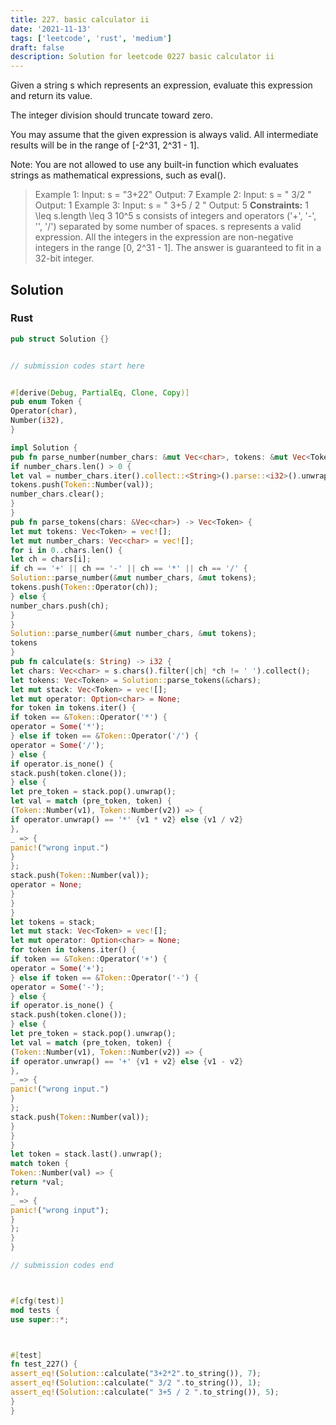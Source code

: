 ```yaml
---
title: 227. basic calculator ii
date: '2021-11-13'
tags: ['leetcode', 'rust', 'medium']
draft: false
description: Solution for leetcode 0227 basic calculator ii
---
```




Given a string s which represents an expression, evaluate this expression and return its value.

The integer division should truncate toward zero.

You may assume that the given expression is always valid. All intermediate results will be in the range of [-2^31, 2^31 - 1].

Note: You are not allowed to use any built-in function which evaluates strings as mathematical expressions, such as eval().



>   Example 1:
>   Input: s <TeX>=</TeX> "3+22"
>   Output: 7
>   Example 2:
>   Input: s <TeX>=</TeX> " 3/2 "
>   Output: 1
>   Example 3:
>   Input: s <TeX>=</TeX> " 3+5 / 2 "
>   Output: 5
**Constraints:**
>   	1 <TeX>\leq</TeX> s.length <TeX>\leq</TeX> 3  10^5
>   	s consists of integers and operators ('+', '-', '', '/') separated by some number of spaces.
>   	s represents a valid expression.
>   	All the integers in the expression are non-negative integers in the range [0, 2^31 - 1].
>   	The answer is guaranteed to fit in a 32-bit integer.


## Solution


### Rust
```rust
pub struct Solution {}


// submission codes start here


#[derive(Debug, PartialEq, Clone, Copy)]
pub enum Token {
Operator(char),
Number(i32),
}

impl Solution {
pub fn parse_number(number_chars: &mut Vec<char>, tokens: &mut Vec<Token>) {
if number_chars.len() > 0 {
let val = number_chars.iter().collect::<String>().parse::<i32>().unwrap();
tokens.push(Token::Number(val));
number_chars.clear();
}
}
pub fn parse_tokens(chars: &Vec<char>) -> Vec<Token> {
let mut tokens: Vec<Token> = vec![];
let mut number_chars: Vec<char> = vec![];
for i in 0..chars.len() {
let ch = chars[i];
if ch == '+' || ch == '-' || ch == '*' || ch == '/' {
Solution::parse_number(&mut number_chars, &mut tokens);
tokens.push(Token::Operator(ch));
} else {
number_chars.push(ch);
}
}
Solution::parse_number(&mut number_chars, &mut tokens);
tokens
}
pub fn calculate(s: String) -> i32 {
let chars: Vec<char> = s.chars().filter(|ch| *ch != ' ').collect();
let tokens: Vec<Token> = Solution::parse_tokens(&chars);
let mut stack: Vec<Token> = vec![];
let mut operator: Option<char> = None;
for token in tokens.iter() {
if token == &Token::Operator('*') {
operator = Some('*');
} else if token == &Token::Operator('/') {
operator = Some('/');
} else {
if operator.is_none() {
stack.push(token.clone());
} else {
let pre_token = stack.pop().unwrap();
let val = match (pre_token, token) {
(Token::Number(v1), Token::Number(v2)) => {
if operator.unwrap() == '*' {v1 * v2} else {v1 / v2}
},
_ => {
panic!("wrong input.")
}
};
stack.push(Token::Number(val));
operator = None;
}
}
}
let tokens = stack;
let mut stack: Vec<Token> = vec![];
let mut operator: Option<char> = None;
for token in tokens.iter() {
if token == &Token::Operator('+') {
operator = Some('+');
} else if token == &Token::Operator('-') {
operator = Some('-');
} else {
if operator.is_none() {
stack.push(token.clone());
} else {
let pre_token = stack.pop().unwrap();
let val = match (pre_token, token) {
(Token::Number(v1), Token::Number(v2)) => {
if operator.unwrap() == '+' {v1 + v2} else {v1 - v2}
},
_ => {
panic!("wrong input.")
}
};
stack.push(Token::Number(val));
}
}
}
let token = stack.last().unwrap();
match token {
Token::Number(val) => {
return *val;
},
_ => {
panic!("wrong input");
}
};
}
}

// submission codes end



#[cfg(test)]
mod tests {
use super::*;



#[test]
fn test_227() {
assert_eq!(Solution::calculate("3+2*2".to_string()), 7);
assert_eq!(Solution::calculate(" 3/2 ".to_string()), 1);
assert_eq!(Solution::calculate(" 3+5 / 2 ".to_string()), 5);
}
}

```
